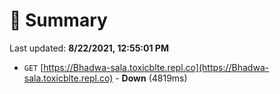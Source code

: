 # 📖 Summary
Last updated: **8/22/2021, 12:55:01 PM**

- `GET` [https://Bhadwa-sala.toxicblte.repl.co](https://Bhadwa-sala.toxicblte.repl.co) - **Down** (4819ms)
